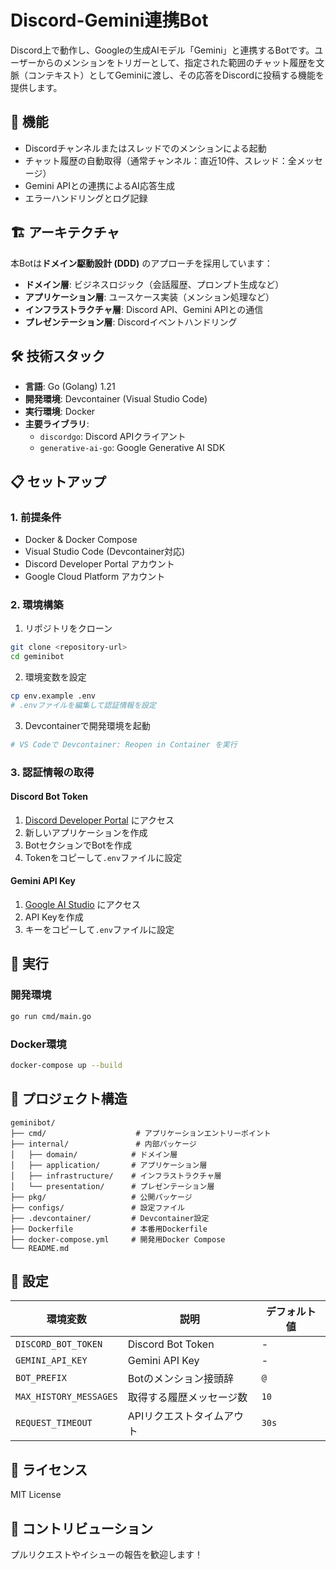 # Discord-Gemini連携Bot

Discord上で動作し、Googleの生成AIモデル「Gemini」と連携するBotです。ユーザーからのメンションをトリガーとして、指定された範囲のチャット履歴を文脈（コンテキスト）としてGeminiに渡し、その応答をDiscordに投稿する機能を提供します。

## 🚀 機能

- Discordチャンネルまたはスレッドでのメンションによる起動
- チャット履歴の自動取得（通常チャンネル：直近10件、スレッド：全メッセージ）
- Gemini APIとの連携によるAI応答生成
- エラーハンドリングとログ記録

## 🏗️ アーキテクチャ

本Botは**ドメイン駆動設計 (DDD)** のアプローチを採用しています：

- **ドメイン層**: ビジネスロジック（会話履歴、プロンプト生成など）
- **アプリケーション層**: ユースケース実装（メンション処理など）
- **インフラストラクチャ層**: Discord API、Gemini APIとの通信
- **プレゼンテーション層**: Discordイベントハンドリング

## 🛠️ 技術スタック

- **言語**: Go (Golang) 1.21
- **開発環境**: Devcontainer (Visual Studio Code)
- **実行環境**: Docker
- **主要ライブラリ**:
  - `discordgo`: Discord APIクライアント
  - `generative-ai-go`: Google Generative AI SDK

## 📋 セットアップ

### 1. 前提条件

- Docker & Docker Compose
- Visual Studio Code (Devcontainer対応)
- Discord Developer Portal アカウント
- Google Cloud Platform アカウント

### 2. 環境構築

1. リポジトリをクローン
```bash
git clone <repository-url>
cd geminibot
```

2. 環境変数を設定
```bash
cp env.example .env
# .envファイルを編集して認証情報を設定
```

3. Devcontainerで開発環境を起動
```bash
# VS Codeで Devcontainer: Reopen in Container を実行
```

### 3. 認証情報の取得

#### Discord Bot Token
1. [Discord Developer Portal](https://discord.com/developers/applications) にアクセス
2. 新しいアプリケーションを作成
3. BotセクションでBotを作成
4. Tokenをコピーして`.env`ファイルに設定

#### Gemini API Key
1. [Google AI Studio](https://makersuite.google.com/app/apikey) にアクセス
2. API Keyを作成
3. キーをコピーして`.env`ファイルに設定

## 🚀 実行

### 開発環境
```bash
go run cmd/main.go
```

### Docker環境
```bash
docker-compose up --build
```

## 📁 プロジェクト構造

```
geminibot/
├── cmd/                    # アプリケーションエントリーポイント
├── internal/               # 内部パッケージ
│   ├── domain/            # ドメイン層
│   ├── application/       # アプリケーション層
│   ├── infrastructure/    # インフラストラクチャ層
│   └── presentation/      # プレゼンテーション層
├── pkg/                   # 公開パッケージ
├── configs/               # 設定ファイル
├── .devcontainer/         # Devcontainer設定
├── Dockerfile             # 本番用Dockerfile
├── docker-compose.yml     # 開発用Docker Compose
└── README.md
```

## 🔧 設定

| 環境変数 | 説明 | デフォルト値 |
|---------|------|-------------|
| `DISCORD_BOT_TOKEN` | Discord Bot Token | - |
| `GEMINI_API_KEY` | Gemini API Key | - |
| `BOT_PREFIX` | Botのメンション接頭辞 | `@` |
| `MAX_HISTORY_MESSAGES` | 取得する履歴メッセージ数 | `10` |
| `REQUEST_TIMEOUT` | APIリクエストタイムアウト | `30s` |

## 📝 ライセンス

MIT License

## 🤝 コントリビューション

プルリクエストやイシューの報告を歓迎します！
